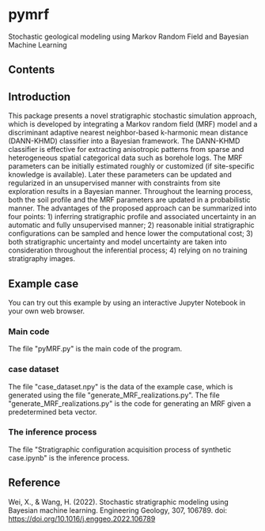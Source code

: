 # pymrf
Stochastic geological modeling using Markov Random Field and Bayesian Machine Learning
## Contents


## Introduction
This package presents a novel stratigraphic stochastic simulation approach, which is developed by integrating a Markov random field (MRF) model and a discriminant adaptive nearest neighbor-based k-harmonic mean distance (DANN-KHMD) classifier into a Bayesian framework. The DANN-KHMD classifier is effective for extracting anisotropic patterns from sparse and heterogeneous spatial categorical data such as borehole logs. The MRF parameters can be initially estimated roughly or customized (if site-specific knowledge is available). Later these parameters can be updated and regularized in an unsupervised manner with constraints from site exploration results in a Bayesian manner. Throughout the learning process, both the soil profile and the MRF parameters are updated in a probabilistic manner. The advantages of the proposed approach can be summarized into four points: 1) inferring stratigraphic profile and associated uncertainty in an automatic and fully unsupervised manner; 2) reasonable initial stratigraphic configurations can be sampled and hence lower the computational cost; 3) both stratigraphic uncertainty and model uncertainty are taken into consideration throughout the inferential process; 4) relying on no training stratigraphy images. 

## Example case
You can try out this example by using an interactive Jupyter Notebook in your own web browser.

### Main code
The file "pyMRF.py" is the main code of the program.

### case dataset
The file "case_dataset.npy" is the data of the example case, which is generated using the file "generate_MRF_realizations.py". 
The file "generate_MRF_realizations.py" is the code for generating an MRF given a predetermined beta vector.

### The inference process
The file "Stratigraphic configuration acquisition process of synthetic case.ipynb" is the inference process.

## Reference
Wei, X., & Wang, H. (2022). Stochastic stratigraphic modeling using Bayesian machine learning. Engineering Geology, 307, 106789. doi: https://doi.org/10.1016/j.enggeo.2022.106789
